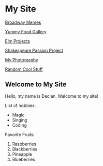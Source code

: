 # My Site

[Broadway Memes](funnyphotos)

[Yummy Food Gallery](photos)

[Elm Projects](elmprojects)

[Shakespeare Passion Project](althome)

[My Photography](photography)

[Random Cool Stuff](playground)

## Welcome to My Site

Hello, my name is Declan. Welcome to my site!

List of hobbies:

- Magic
- Singing
- Coding

Favorite Fruits:

1. Raspberries
2. Blackberries
3. Pineapple
4. Blueberries


